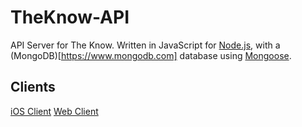 # TheKnow-API
API Server for The Know.  Written in JavaScript for [Node.js](https://nodejs.org/en/), with a (MongoDB)[https://www.mongodb.com] database using [Mongoose](https://mongoosejs.com). 

## Clients
[iOS Client](https://github.com/Tmargo101/TheKnow-iOS)
[Web Client](https://github.com/Tmargo101/TheKnow-Web)
